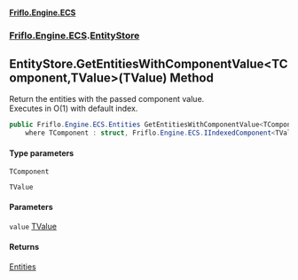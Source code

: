 #### [Friflo.Engine.ECS](index.md 'index')
### [Friflo.Engine.ECS](Friflo.Engine.ECS.md 'Friflo.Engine.ECS').[EntityStore](EntityStore.md 'Friflo.Engine.ECS.EntityStore')

## EntityStore.GetEntitiesWithComponentValue<TComponent,TValue>(TValue) Method

Return the entities with the passed component value.<br/>
Executes in O(1) with default index.

```csharp
public Friflo.Engine.ECS.Entities GetEntitiesWithComponentValue<TComponent,TValue>(TValue value)
    where TComponent : struct, Friflo.Engine.ECS.IIndexedComponent<TValue>, System.ValueType, System.ValueType;
```
#### Type parameters

<a name='Friflo.Engine.ECS.EntityStore.GetEntitiesWithComponentValue_TComponent,TValue_(TValue).TComponent'></a>

`TComponent`

<a name='Friflo.Engine.ECS.EntityStore.GetEntitiesWithComponentValue_TComponent,TValue_(TValue).TValue'></a>

`TValue`
#### Parameters

<a name='Friflo.Engine.ECS.EntityStore.GetEntitiesWithComponentValue_TComponent,TValue_(TValue).value'></a>

`value` [TValue](EntityStore.GetEntitiesWithComponentValue_TComponent,TValue_(TValue).md#Friflo.Engine.ECS.EntityStore.GetEntitiesWithComponentValue_TComponent,TValue_(TValue).TValue 'Friflo.Engine.ECS.EntityStore.GetEntitiesWithComponentValue<TComponent,TValue>(TValue).TValue')

#### Returns
[Entities](Entities.md 'Friflo.Engine.ECS.Entities')